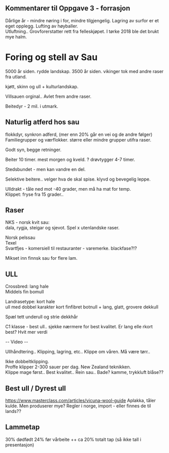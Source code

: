 ## Kommentarer til Oppgave 3 - forrasjon

Dårlige år - mindre nøring i for, mindre tilgjengelig.  Lagring av surfor er et eget opplegg.  Lufting av høyballer.  
Utluftning..  Grovforerstatter rett fra felleskjøpet.  I tørke 2018 ble det brukt mye halm.  

# Foring og stell av Sau

5000 år siden. rydde landskap.
3500 år siden. vikinger tok med andre raser fra utland.

kjøtt, skinn og ull + kulturlandskap.

Villsauen orginal..
Avlet frem andre raser.

Beitedyr - 2 mil. i utmark.  

## Naturlig atferd hos sau

flokkdyr, synkron adferd, (mer enn 20% går en vei og de andre følger)  
Familiegrupper og værflokker. større eller mindre grupper utifra raser.  

Godt syn, begge retninger.  

Beiter 10 timer. mest morgen og kveld. ? drøvtygger 4-7 timer.  

Stedsbundet - men kan vandre en del. 

Selektive beitere.. velger hva de skal spise. klyvd og bevegelig leppe.  

Ulldrakt - tåle ned mot -40 grader, men må ha mat for temp.  
Klippet: fryse fra 15 grader..  

## Raser

NKS - norsk kvit sau:  
 dala, rygja, steigar og sjevot. Spel x utenlandske raser.  

Norsk pelssau  
Texel  
Svartfjes   - komersiell til restauranter - varemerke. blackfase?!?

Mikset inn finnsk sau for flere lam.  

## ULL

Crossbred: lang hale  
 Middels fin bomull

Landrasetype: kort hale  
 ull med dobbel karakter
 kort finfibret botnull + lang, glatt, grovere dekkull

Spæl
 tett underull og strie dekkhår  
 
C1 klasse - best ull.. sjekke nærmere for best kvalitet.
 Er lang elle rkort best?
 Hvit mer verdi

-- Video --

Ullhåndtering..  Klipping, lagring, etc..  Klippe om våren.  Må være tørr..  

Ikke dobbeltklipping.  
Proffe klipper 2-300 sauer per dag. New Zealand teknikken.  
Klippe mage først.. Best kvalitet.. 
Rein sau.. Bade? kamme, trykkluft blåse??  

## Best ull / Dyrest ull
https://www.masterclass.com/articles/vicuna-wool-guide
Aplakka, tåler kulde. Men produserer mye? Regler i norge, import - eller finnes de til lands??  


## Lammetap
30% dødfødt
24% før vårbeite
++
ca 20% totalt tap (så ikke tall i presentasjon)



